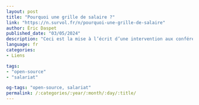```yaml
---
layout: post
title: "Pourquoi une grille de salaire ?"
link: "https://n.survol.fr/n/pourquoi-une-grille-de-salaire"
author: Éric Daspet
published_date: "03/05/2024"
description: "Ceci est la mise à l’écrit d’une inter­ven­tion aux confé­rences MiXiT fin avril 2024. Elle ne remplace pas l’en­re­gis­tre­ment vidéo mais me permet de mettre quelques points plus en détail et en profi­ter pour placer quelques liens. Forcé­ment, parce que ça revient à faire un discours à l’écrit, c’est un peu long et pas très synthé­tique (ceci est une honteuse litote, prépa­rez-vous). Je trouve ça aussi bien fina­le­ment : c’est une histoire à lire, pas une recette à suivre."
language: fr
categories:
- Liens

tags:
- "open-source"
- "salariat"

og-tags: "open-source, salariat"
permalink: /:categories/:year/:month/:day/:title/
---
```

